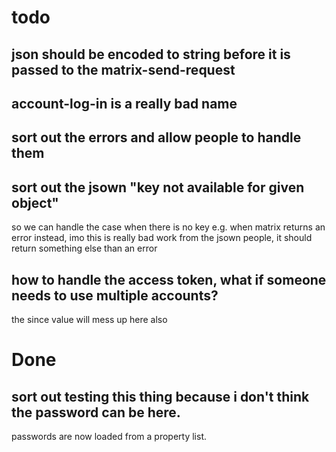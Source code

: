 # todo

## json should be encoded to string before it is passed to the matrix-send-request

## account-log-in is a really bad name

## sort out the errors and allow people to handle them

## sort out the jsown "key not available for given object"
so we can handle the case when there is no key e.g. when matrix returns an error instead,
imo this is really bad work from the jsown people, it should return something else than an error

## how to handle the access token, what if someone needs to use multiple accounts?
the since value will mess up here also

# Done

## sort out testing this thing because i don't think the password can be here.
passwords are now loaded from a property list.

